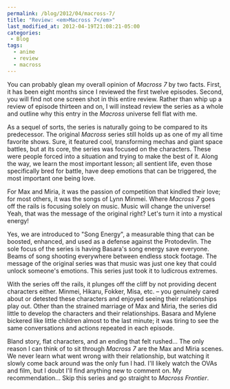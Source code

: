 ```yaml
---
permalink: /blog/2012/04/macross-7/
title: "Review: <em>Macross 7</em>"
last_modified_at: 2012-04-19T21:08:21-05:00
categories:
 - Blog
tags:
  - anime
  - review
  - macross
---
```


You can probably glean my overall opinion of _Macross 7_ by two facts. First, it has been eight months since I reviewed
the first twelve episodes. Second, you will find not one screen shot in this entire review. Rather than whip up a review
of episode thirteen and on, I will instead review the series as a whole and outline why this entry in the _Macross_
universe fell flat with me.

As a sequel of sorts, the series is naturally going to be compared to its predecessor. The original _Macross_ series
still holds up as one of my all time favorite shows. Sure, it featured cool, transforming mechas and giant space battles,
but at its core, the series was focused on the characters. These were people forced into a situation and trying to make
the best of it. Along the way, we learn the most important lesson; all sentient life, even those specifically bred for
battle, have deep emotions that can be triggered, the most important one being love.

For Max and Miria, it was the passion of competition that kindled their love; for most others, it was the songs of Lynn
Minmei. Where _Macross 7_ goes off the rails is focusing solely on music. Music will change the universe! Yeah, that was
the message of the original right? Let's turn it into a mystical energy!

Yes, we are introduced to &quot;Song Energy&quot;, a measurable thing that can be boosted, enhanced, and used as a
defense against the Protodevlin. The sole focus of the series is having Basara's song energy save everyone. Beams of song
shooting everywhere between endless stock footage. The message of the original series was that music was just one key
that could unlock someone's emotions. This series just took it to ludicrous extremes.

With the series off the rails, it plunges off the cliff by not providing decent characters either. Minmei, Hikaru, Fokker,
Misa, etc. &ndash; you genuinely cared about or detested these characters and enjoyed seeing their relationships play out.
Other than the strained marriage of Max and Miria, the series did little to develop the characters and their relationships.
Basara and Mylene bickered like little children almost to the last minute; it was tiring to see the same conversations
and actions repeated in each episode.

Bland story, flat characters, and an ending that felt rushed... The only reason I can think of to sit through _Macross 7_
are the Max and Miria scenes. We never learn what went wrong with their relationship, but watching it slowly come back
around was the only fun I had. I'll likely watch the OVAs and film, but I doubt I'll find anything new to comment on.
My recommendation... Skip this series and go straight to _Macross Frontier_.